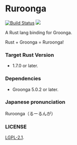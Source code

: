 Ruroonga
===
[![Build Status](https://travis-ci.org/cosmo0920/ruroonga.svg?branch=master)](https://travis-ci.org/cosmo0920/ruroonga)
[![](http://meritbadge.herokuapp.com/ruroonga)](https://crates.io/crates/ruroonga)

A Rust lang binding for Groonga.

Rust + Groonga = Ruroonga!

### Target Rust Version

* 1.7.0 or later.

### Dependencies

* Groonga 5.0.2 or later.

### Japanese pronunciation

Ruroonga（るーるんが）

### LICENSE

[LGPL-2.1](LICENSE).
